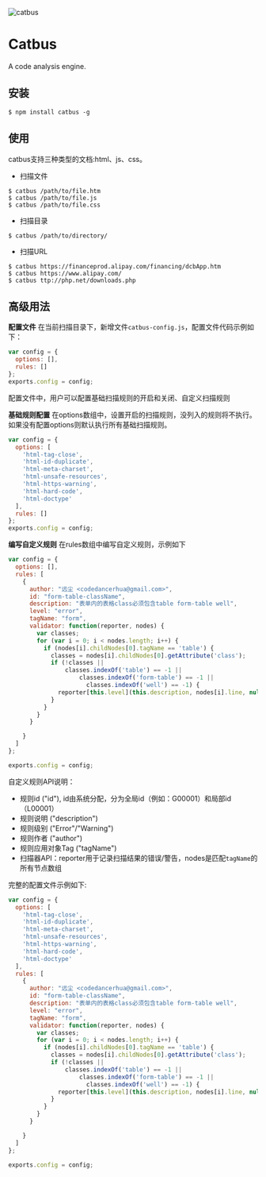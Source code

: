 ![catbus](https://f.cloud.github.com/assets/1229684/833986/8b8fe03a-f2b1-11e2-8948-0d0fc0d6a2b9.jpg)

# Catbus
A code analysis engine.

## 安装
```
$ npm install catbus -g
```

## 使用
catbus支持三种类型的文档:html、js、css。
- 扫描文件
```
$ catbus /path/to/file.htm
$ catbus /path/to/file.js
$ catbus /path/to/file.css
```

- 扫描目录
```
$ catbus /path/to/directory/
```

- 扫描URL
```
$ catbus https://financeprod.alipay.com/financing/dcbApp.htm
$ catbus https://www.alipay.com/
$ catbus ttp://php.net/downloads.php
```

## 高级用法
**配置文件**
在当前扫描目录下，新增文件`catbus-config.js`，配置文件代码示例如下：
```javascript
var config = {
  options: [],
  rules: []
};
exports.config = config;

```
配置文件中，用户可以配置基础扫描规则的开启和关闭、自定义扫描规则

**基础规则配置**
在options数组中，设置开启的扫描规则，没列入的规则将不执行。如果没有配置options则默认执行所有基础扫描规则。
```javascript
var config = {
  options: [
    'html-tag-close', 
    'html-id-duplicate', 
    'html-meta-charset', 
    'html-unsafe-resources', 
    'html-https-warning', 
    'html-hard-code', 
    'html-doctype'
  ],
  rules: []
};
exports.config = config;
```

**编写自定义规则**
在rules数组中编写自定义规则，示例如下
```javascript
var config = {
  options: [],
  rules: [
    {
      author: "远尘 <codedancerhua@gmail.com>",
      id: "form-table-className",
      description: "表单内的表格class必须包含table form-table well",
      level: "error",
      tagName: "form",
      validator: function(reporter, nodes) {
        var classes;
        for (var i = 0; i < nodes.length; i++) {
          if (nodes[i].childNodes[0].tagName == 'table') {
            classes = nodes[i].childNodes[0].getAttribute('class');
            if (!classes ||
                classes.indexOf('table') == -1 || 
                    classes.indexOf('form-table') == -1 ||
                      classes.indexOf('well') == -1) {
              reporter[this.level](this.description, nodes[i].line, null, this)
            }
          }
        }
      }

    }
  ]
};

exports.config = config;
```
自定义规则API说明：
- 规则id ("id"), id由系统分配，分为全局id（例如：G00001）和局部id（L00001）
- 规则说明 ("description")
- 规则级别 ("Error"/"Warning")
- 规则作者 ("author")
- 规则应用对象Tag ("tagName")
- 扫描器API：reporter用于记录扫描结果的错误/警告，nodes是匹配`tagName`的所有节点数组

完整的配置文件示例如下:
```javascript
var config = {
  options: [
    'html-tag-close', 
    'html-id-duplicate', 
    'html-meta-charset', 
    'html-unsafe-resources', 
    'html-https-warning', 
    'html-hard-code', 
    'html-doctype'
  ],
  rules: [
    {
      author: "远尘 <codedancerhua@gmail.com>",
      id: "form-table-className",
      description: "表单内的表格class必须包含table form-table well",
      level: "error",
      tagName: "form",
      validator: function(reporter, nodes) {
        var classes;
        for (var i = 0; i < nodes.length; i++) {
          if (nodes[i].childNodes[0].tagName == 'table') {
            classes = nodes[i].childNodes[0].getAttribute('class');
            if (!classes ||
                classes.indexOf('table') == -1 || 
                    classes.indexOf('form-table') == -1 ||
                      classes.indexOf('well') == -1) {
              reporter[this.level](this.description, nodes[i].line, null, this)
            }
          }
        }
      }

    }
  ]
};

exports.config = config;
```
